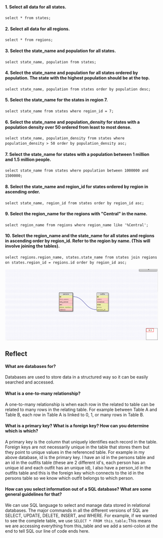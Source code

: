 #### 1. Select all data for all states.
`select * from states;`

#### 2. Select all data for all regions.
`select * from regions;`

#### 3. Select the state_name and population for all states.
`select state_name, population from states;`

#### 4. Select the state_name and population for all states ordered by population. The state with the highest population should be at the top.
`select state_name, population from states order by population desc;`

#### 5. Select the state_name for the states in region 7.
`select state_name from states where region_id = 7;`

#### 6. Select the state_name and population_density for states with a population density over 50 ordered from least to most dense.
`select state_name, population_density from states where population_density > 50 order by population_density asc;`

#### 7. Select the state_name for states with a population between 1 million and 1.5 million people.
`select state_name from states where population between 1000000 and 1500000;`

#### 8. Select the state_name and region_id for states ordered by region in ascending order.
`select state_name, region_id from states order by region_id asc;`

#### 9. Select the region_name for the regions with "Central" in the name.
`select region_name from regions where region_name like '%Central';`

#### 10. Select the region_name and the state_name for all states and regions in ascending order by region_id. Refer to the region by name. (This will involve joining the tables).
`select regions.region_name, states.state_name from states join regions on states.region_id = regions.id order by region_id asc;`

![my_own_schema](my_own_schema.png)

## Reflect

#### What are databases for?
Databases are used to store data in a structured way so it can be easily searched and accessed.

#### What is a one-to-many relationship?
A one-to-many relationship is when each row in the related to table can be related to many rows in the relating table. 
For example between Table A and Table B, each row in Table A is linked to 0, 1, or many rows in Table B.

#### What is a primary key? What is a foreign key? How can you determine which is which?
A primary key is the column that uniquely identifies each record in the table. Foreign keys are not necessarily 
unique in the table that stores them but they point to unique values in the referenced table. For example
in my above database, id is the primary key. I have an id in the persons table and an id in the outfits table (these 
are 2 different id's, each person has an unique id and each outfit has an unique id), I also have a person_id in the 
outfits table and this is the foreign key which connects to the id in the persons table so we know which outfit
belongs to which person. 

#### How can you select information out of a SQL database? What are some general guidelines for that?
We can use SQL language to select and manage data stored in relational databases. The major commands in all the 
different versions of SQL are SELECT, UPDATE, DELETE, INSERT, and WHERE. For example, if we wanted to see the 
complete table, we use `SELECT * FROM this_table;`This means we are accessing everything from this_table and we 
add a semi-colon at the end to tell SQL our line of code ends here. 
